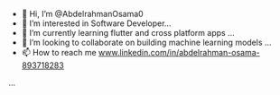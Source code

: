 - 👋 Hi, I’m @AbdelrahmanOsama0
- 👀 I’m interested in Software Developer...
- 🌱 I’m currently learning flutter and cross platform apps ...
- 💞️ I’m looking to collaborate on building machine learning models ...
- 📫 How to reach me www.linkedin.com/in/abdelrahman-osama-893718283

...

<!---
AbdelrahmanOsama0/AbdelrahmanOsama0 is a ✨ special ✨ repository because its `README.md` (this file) appears on your GitHub profile.
You can click the Preview link to take a look at your changes.
--->
